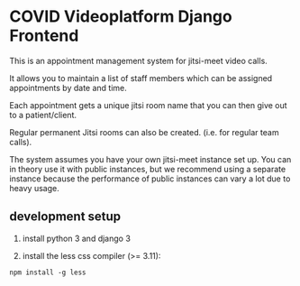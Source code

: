 # COVID Videoplatform Django Frontend

This is an appointment management system for jitsi-meet video calls.

It allows you to maintain a list of staff members which can be assigned appointments by date and time.

Each appointment gets a unique jitsi room name that you can then give out to a patient/client.

Regular permanent Jitsi rooms can also be created. (i.e. for regular team calls).

The system assumes you have your own jitsi-meet instance set up. You can in theory use it with public instances, but we recommend using a separate instance because the performance of public instances can vary a lot due to heavy usage.


## development setup

1. install python 3 and django 3


2. install the less css compiler (>= 3.11): 
```
npm install -g less
```

